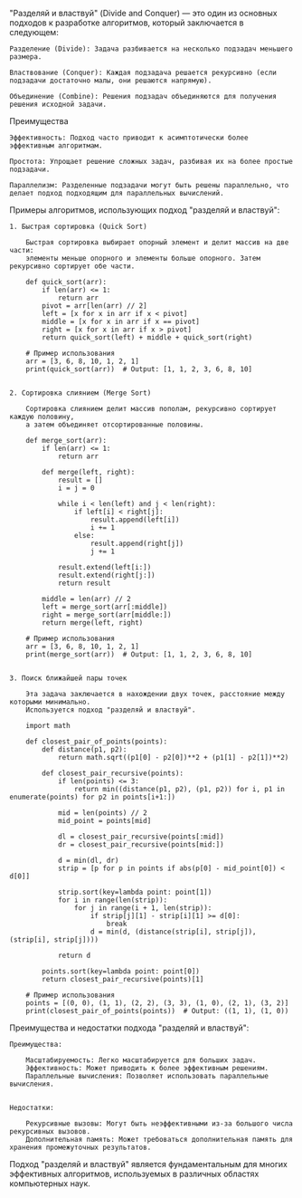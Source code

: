 "Разделяй и властвуй" (Divide and Conquer) — это один из основных подходов к разработке алгоритмов,
который заключается в следующем:

    Разделение (Divide): Задача разбивается на несколько подзадач меньшего размера.

    Властвование (Conquer): Каждая подзадача решается рекурсивно (если подзадачи достаточно малы, они решаются напрямую).

    Объединение (Combine): Решения подзадач объединяются для получения решения исходной задачи.


Преимущества

    Эффективность: Подход часто приводит к асимптотически более эффективным алгоритмам.

    Простота: Упрощает решение сложных задач, разбивая их на более простые подзадачи.

    Параллелизм: Разделенные подзадачи могут быть решены параллельно, что делает подход подходящим для параллельных вычислений.



Примеры алгоритмов, использующих подход "разделяй и властвуй":

    1. Быстрая сортировка (Quick Sort)

        Быстрая сортировка выбирает опорный элемент и делит массив на две части:
        элементы меньше опорного и элементы больше опорного. Затем рекурсивно сортирует обе части.

        def quick_sort(arr):
            if len(arr) <= 1:
                return arr
            pivot = arr[len(arr) // 2]
            left = [x for x in arr if x < pivot]
            middle = [x for x in arr if x == pivot]
            right = [x for x in arr if x > pivot]
            return quick_sort(left) + middle + quick_sort(right)

        # Пример использования
        arr = [3, 6, 8, 10, 1, 2, 1]
        print(quick_sort(arr))  # Output: [1, 1, 2, 3, 6, 8, 10]


    2. Сортировка слиянием (Merge Sort)

        Сортировка слиянием делит массив пополам, рекурсивно сортирует каждую половину,
        а затем объединяет отсортированные половины.

        def merge_sort(arr):
            if len(arr) <= 1:
                return arr

            def merge(left, right):
                result = []
                i = j = 0

                while i < len(left) and j < len(right):
                    if left[i] < right[j]:
                        result.append(left[i])
                        i += 1
                    else:
                        result.append(right[j])
                        j += 1

                result.extend(left[i:])
                result.extend(right[j:])
                return result

            middle = len(arr) // 2
            left = merge_sort(arr[:middle])
            right = merge_sort(arr[middle:])
            return merge(left, right)

        # Пример использования
        arr = [3, 6, 8, 10, 1, 2, 1]
        print(merge_sort(arr))  # Output: [1, 1, 2, 3, 6, 8, 10]


    3. Поиск ближайшей пары точек

        Эта задача заключается в нахождении двух точек, расстояние между которыми минимально.
        Используется подход "разделяй и властвуй".

        import math

        def closest_pair_of_points(points):
            def distance(p1, p2):
                return math.sqrt((p1[0] - p2[0])**2 + (p1[1] - p2[1])**2)

            def closest_pair_recursive(points):
                if len(points) <= 3:
                    return min((distance(p1, p2), (p1, p2)) for i, p1 in enumerate(points) for p2 in points[i+1:])

                mid = len(points) // 2
                mid_point = points[mid]

                dl = closest_pair_recursive(points[:mid])
                dr = closest_pair_recursive(points[mid:])

                d = min(dl, dr)
                strip = [p for p in points if abs(p[0] - mid_point[0]) < d[0]]

                strip.sort(key=lambda point: point[1])
                for i in range(len(strip)):
                    for j in range(i + 1, len(strip)):
                        if strip[j][1] - strip[i][1] >= d[0]:
                            break
                        d = min(d, (distance(strip[i], strip[j]), (strip[i], strip[j])))

                return d

            points.sort(key=lambda point: point[0])
            return closest_pair_recursive(points)[1]

        # Пример использования
        points = [(0, 0), (1, 1), (2, 2), (3, 3), (1, 0), (2, 1), (3, 2)]
        print(closest_pair_of_points(points))  # Output: ((1, 1), (1, 0))



Преимущества и недостатки подхода "разделяй и властвуй":

    Преимущества:

        Масштабируемость: Легко масштабируется для больших задач.
        Эффективность: Может приводить к более эффективным решениям.
        Параллельные вычисления: Позволяет использовать параллельные вычисления.


    Недостатки:

        Рекурсивные вызовы: Могут быть неэффективными из-за большого числа рекурсивных вызовов.
        Дополнительная память: Может требоваться дополнительная память для хранения промежуточных результатов.


Подход "разделяй и властвуй" является фундаментальным для многих эффективных алгоритмов,
используемых в различных областях компьютерных наук.

